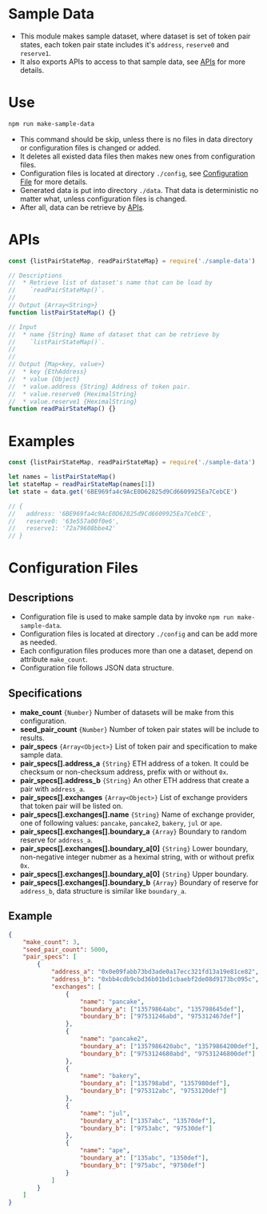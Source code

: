 # Sample Data

* This module makes sample dataset, where dataset is set of token pair states,
  each token pair state includes it's `address`, `reserve0` and `reserve1`.
* It also exports APIs to access to that sample data, see [APIs](#apis) for
  more details.

# Use

```bash
npm run make-sample-data
```

* This command should be skip, unless there is no files in data directory or
  configuration files is changed or added.
* It deletes all existed data files then makes new ones from configuration
  files.
* Configuration files is located at directory `./config`, see [Configuration
  File](#configuration-file) for more details.
* Generated data is put into directory `./data`. That data is deterministic no
  matter what, unless configuration files is changed.
* After all, data can be retrieve by [APIs](#apis).

# APIs

```js
const {listPairStateMap, readPairStateMap} = require('./sample-data')
```

```js
// Descriptions
//  * Retrieve list of dataset's name that can be load by
//    `readPairStateMap()`.
//
// Output {Array<String>}
function listPairStateMap() {}
```

```js
// Input
//  * name {String} Name of dataset that can be retrieve by
//    `listPairStateMap()`.
//
//
// Output {Map<key, value>}
//  * key {EthAddress}
//  * value {Object}
//  * value.address {String} Address of token pair.
//  * value.reserve0 {HeximalString}
//  * value.reserve1 {HeximalString}
function readPairStateMap() {}
```

# Examples

```js
const {listPairStateMap, readPairStateMap} = require('./sample-data')

let names = listPairStateMap()
let stateMap = readPairStateMap(names[1])
let state = data.get('6BE969fa4c9AcE0D62825d9Cd6609925Ea7CebCE')

// {
//   address: '6BE969fa4c9AcE0D62825d9Cd6609925Ea7CebCE',
//   reserve0: '63e557a00f0e6',
//   reserve1: '72a79608bbe42'
// }
```

# Configuration Files

## Descriptions

* Configuration file is used to make sample data by invoke `npm run
  make-sample-data`.
* Configuration files is located at directory `./config` and can be add more
  as needed.
* Each configuration files produces more than one a dataset, depend on
  attribute `make_count`.
* Configuration file follows JSON data structure. 

## Specifications

* **make_count** `{Number}` Number of datasets will be make from this
  configuration.
* **seed_pair_count** `{Number}` Number of token pair states will be include
  to results.
* **pair_specs** `{Array<Object>}` List of token pair and specification to
  make sample data.
* **pair_specs[].address_a** `{String}` ETH address of a token. It could be
  checksum or non-checksum address, prefix with or without `0x`.
* **pair_specs[].address_b** `{String}` An other ETH address that create a pair
  with `address_a`.
* **pair_specs[].exchanges** `{Array<Object>}` List of exchange providers that
  token pair will be listed on.
* **pair_specs[].exchanges[].name** `{String}` Name of exchange provider, one
  of following values: `pancake`, `pancake2`, `bakery`, `jul` or `ape`.
* **pair_specs[].exchanges[].boundary_a** `{Array}` Boundary to random reserve
  for `address_a`.
* **pair_specs[].exchanges[].boundary_a[0]** `{String}` Lower boundary,
  non-negative integer nubmer as a heximal string, with or without prefix
  `0x`.
* **pair_specs[].exchanges[].boundary_a[0]** `{String}` Upper boundary.
* **pair_specs[].exchanges[].boundary_b** `{Array}` Boundary of reserve for
  `address_b`, data structure is similar like `boundary_a`.

## Example

```json
{
    "make_count": 3,
    "seed_pair_count": 5000,
    "pair_specs": [
        {
            "address_a": "0x0e09fabb73bd3ade0a17ecc321fd13a19e81ce82",
            "address_b": "0xbb4cdb9cbd36b01bd1cbaebf2de08d9173bc095c",
            "exchanges": [
                {
                    "name": "pancake",
                    "boundary_a": ["13579864abc", "135798645def"],
                    "boundary_b": ["97531246abd", "975312467def"]
                },
                {
                    "name": "pancake2",
                    "boundary_a": ["1357986420abc", "13579864200def"],
                    "boundary_b": ["9753124680abd", "97531246800def"]
                },
                {
                    "name": "bakery",
                    "boundary_a": ["135798abd", "1357980def"],
                    "boundary_b": ["975312abc", "9753120def"]
                },
                {
                    "name": "jul",
                    "boundary_a": ["1357abc", "13570def"],
                    "boundary_b": ["9753abc", "97530def"]
                },
                {
                    "name": "ape",
                    "boundary_a": ["135abc", "1350def"],
                    "boundary_b": ["975abc", "9750def"]
                }
            ]
        }
    ]
}
```
